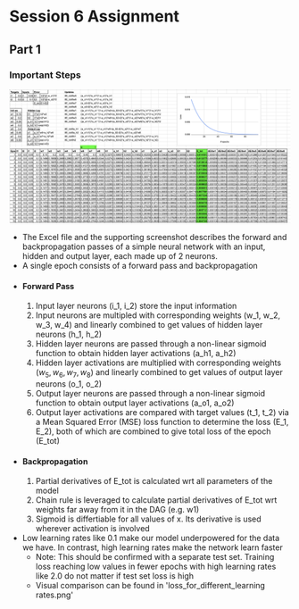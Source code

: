 # Session 6 Assignment

## Part 1

### Important Steps

![](excel_screenshot.png)
- The Excel file and the supporting screenshot describes the forward and backpropagation passes of a simple neural network with an input, hidden and output layer, each made up of 2 neurons.
- A single epoch consists of a forward pass and backpropagation
- #### Forward Pass
  1. Input layer neurons (i_1, i_2) store the input information
  2. Input neurons are multipled with corresponding weights (w_1, w_2, w_3, w_4) and linearly combined to get values of hidden layer neurons (h_1, h_2)
  3. Hidden layer neurons are passed through a non-linear sigmoid function to obtain hidden layer activations (a_h1, a_h2)
  4. Hidden layer activations are multiplied with corresponding weights ($w_5, w_6, w_7, w_8)$ and linearly combined to get values of output layer neurons (o_1, o_2)
  5. Output layer neurons are passed through a non-linear sigmoid function to obtain output layer activations (a_o1, a_o2)
  6. Output layer activations are compared with target values (t_1, t_2) via a Mean Squared Error (MSE) loss function to determine the loss (E_1, E_2), both of which are combined to give total loss of the epoch (E_tot)
- #### Backpropagation
  1.  Partial derivatives of E_tot is calculated wrt all parameters of the model
  2.  Chain rule is leveraged to calculate partial derivatives of E_tot wrt weights far away from it in the DAG (e.g. w1)
  3.  Sigmoid is differtiable for all values of x. Its derivative is used wherever activation is involved
- Low learning rates like 0.1 make our model underpowered for the data we have. In contrast, high learning rates make the network learn faster
  - Note: This should be confirmed with a separate test set. Training loss reaching low values in fewer epochs with high learning rates like 2.0 do not matter if test set loss is high
  - Visual comparison can be found in 'loss_for_different_learning rates.png'
